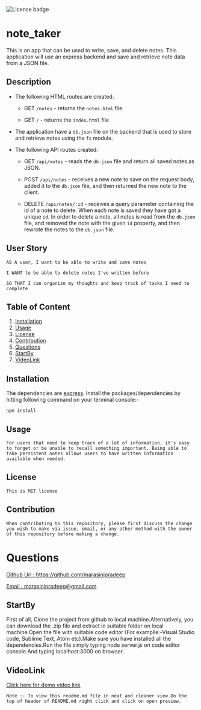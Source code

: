 ![License badge](https://img.shields.io/badge/license-MIT-green)

# note_taker

This is an app that can be used to write, save, and delete notes. 
This application will use an express backend and save and retrieve note data from a JSON file.

## Description


* The following HTML routes are created:

  * GET `/notes` - returns the `notes.html` file.

  * GET `/` -  returns the `index.html` file

* The application have a `db.json` file on the backend that is used to store and retrieve notes using the `fs` module.

* The following API routes created:

  * GET `/api/notes` -  reads the `db.json` file and return all saved notes as JSON.

  * POST `/api/notes` - receives a new note to save on the request body, added it to the `db.json` file, and then returned the new note to the client.

  * DELETE `/api/notes/:id` -  receives a query parameter containing the id of a note to delete. When each note is saved they have got a unique `id`. In order to delete a note,  all notes is read from the `db.json` file, and removed the note with the given `id` property, and then rewrote the notes to the `db.json` file.

## User Story
```
AS A user, I want to be able to write and save notes

I WANT to be able to delete notes I've written before

SO THAT I can organize my thoughts and keep track of tasks I need to complete

```

## Table of Content
1. [Installation](#Installation)
2. [Usage](#Usage)
3. [License](#Licence)
4. [Contribution](#Contribution)
5. [Questions](#Questions)
6. [StartBy](#StartBy)
7. [VideoLink](#VideoLink)

## Installation
The dependencies are [express](https://expressjs.com/). Install the packages/dependencies by hitting following command on your terminal console:-
```
npm install

```


## Usage

```
For users that need to keep track of a lot of information, it's easy to forget or be unable to recall something important. Being able to take persistent notes allows users to have written information available when needed.
```

## License

```
This is MIT license

```

## Contribution

```
When contributing to this repository, please first discuss the change you wish to make via issue, email, or any other method with the owner of this repository before making a change.
```

# Questions
 <a href="https://github.com/marasinipradeep">Github Url : https://github.com/marasinipradeep</a>

 <a href="marasinipradeep@gmail.com">Email : marasinipradeep@gmail.com</a>

 ## StartBy

First of all, Clone the project from github to local machine.Alternatively, you can download the .zip file and extract in suitable folder on local machine.Open the file with suitable code editor (For examplle:-Visual Studio code, Sublime Text, Atom etc).Make sure you have installed all the dependencies.Run the file simply typing node server.js on code editor console.And typing localhost:3000 on browser.


## VideoLink
<a href= "https://www.youtube.com/watch?v=a2Vwr1LLyiM&feature=youtu.be">Click here for demo video link</a>

```
Note :- To view this readme.md file in neat and cleaner view.On the top of header of README.md right click and click on open preview.
```
